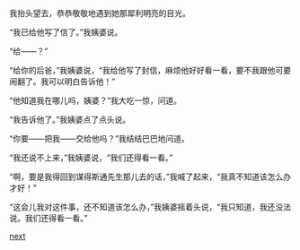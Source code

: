 
我抬头望去，恭恭敬敬地遇到她那犀利明亮的目光。

“我已给他写了信了。”我姨婆说。

“给——？”

“给你的后爸，”我姨婆说，“我给他写了封信，麻烦他好好看一看，要不我跟他可要闹翻了。我可以明白告诉他！”

“他知道我在哪儿吗，姨婆？”我大吃一惊，问道。

“我告诉他了。”我姨婆点了点头说。

“你要——把我——交给他吗？”我结结巴巴地问道。

“我还说不上来，”我姨婆说，“我们还得看一看。”

“啊，要是我得回到谋得斯通先生那儿去的话，”我喊了起来，“我真不知道该怎么办才好！”

“这会儿我对这件事，还不知道该怎么办，”我姨婆摇着头说，“我只知道，我还没法说。我们还得看一看。”

[next](page186.md)